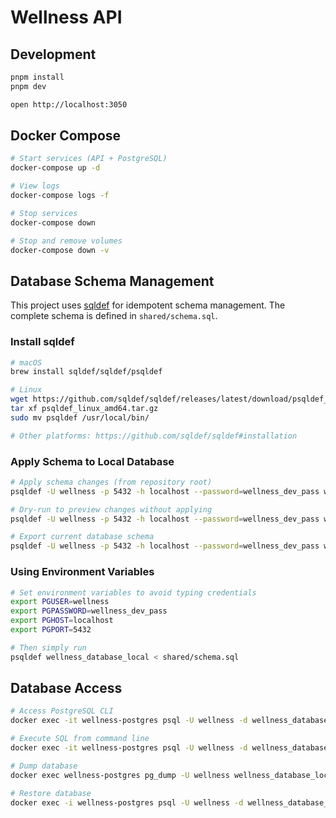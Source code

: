 # Wellness API

## Development

```bash
pnpm install
pnpm dev
```

```bash
open http://localhost:3050
```

## Docker Compose

```bash
# Start services (API + PostgreSQL)
docker-compose up -d

# View logs
docker-compose logs -f

# Stop services
docker-compose down

# Stop and remove volumes
docker-compose down -v
```

## Database Schema Management

This project uses [sqldef](https://github.com/sqldef/sqldef) for idempotent schema management. The complete schema is defined in `shared/schema.sql`.

### Install sqldef

```bash
# macOS
brew install sqldef/sqldef/psqldef

# Linux
wget https://github.com/sqldef/sqldef/releases/latest/download/psqldef_linux_amd64.tar.gz
tar xf psqldef_linux_amd64.tar.gz
sudo mv psqldef /usr/local/bin/

# Other platforms: https://github.com/sqldef/sqldef#installation
```

### Apply Schema to Local Database

```bash
# Apply schema changes (from repository root)
psqldef -U wellness -p 5432 -h localhost --password=wellness_dev_pass wellness_database_local < shared/schema.sql

# Dry-run to preview changes without applying
psqldef -U wellness -p 5432 -h localhost --password=wellness_dev_pass wellness_database_local --dry-run < shared/schema.sql

# Export current database schema
psqldef -U wellness -p 5432 -h localhost --password=wellness_dev_pass wellness_database_local --export > current_schema.sql
```

### Using Environment Variables

```bash
# Set environment variables to avoid typing credentials
export PGUSER=wellness
export PGPASSWORD=wellness_dev_pass
export PGHOST=localhost
export PGPORT=5432

# Then simply run
psqldef wellness_database_local < shared/schema.sql
```

## Database Access

```bash
# Access PostgreSQL CLI
docker exec -it wellness-postgres psql -U wellness -d wellness_database_local

# Execute SQL from command line
docker exec -it wellness-postgres psql -U wellness -d wellness_database_local -c "SELECT version();"

# Dump database
docker exec wellness-postgres pg_dump -U wellness wellness_database_local > backup.sql

# Restore database
docker exec -i wellness-postgres psql -U wellness -d wellness_database_local < backup.sql
```
